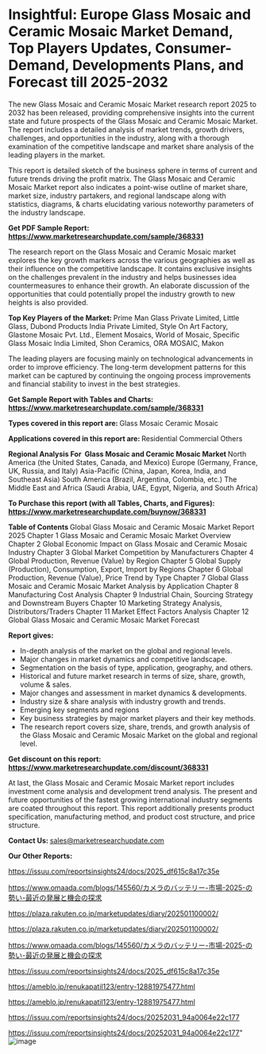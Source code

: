 # Insightful: Europe Glass Mosaic and Ceramic Mosaic Market Demand, Top Players Updates, Consumer-Demand, Developments Plans, and Forecast till 2025-2032

The new Glass Mosaic and Ceramic Mosaic Market research report 2025 to 2032 has been released, providing comprehensive insights into the current state and future prospects of the Glass Mosaic and Ceramic Mosaic Market. The report includes a detailed analysis of market trends, growth drivers, challenges, and opportunities in the industry, along with a thorough examination of the competitive landscape and market share analysis of the leading players in the market.

This report is detailed sketch of the business sphere in terms of current and future trends driving the profit matrix. The Glass Mosaic and Ceramic Mosaic Market report also indicates a point-wise outline of market share, market size, industry partakers, and regional landscape along with statistics, diagrams, &amp; charts elucidating various noteworthy parameters of the industry landscape.

<strong><b>Get PDF Sample Report: <a href=https://www.marketresearchupdate.com/sample/368331>https://www.marketresearchupdate.com/sample/368331</a></b></strong>

The research report on the Glass Mosaic and Ceramic Mosaic market explores the key growth markers across the various geographies as well as their influence on the competitive landscape. It contains exclusive insights on the challenges prevalent in the industry and helps businesses idea countermeasures to enhance their growth. An elaborate discussion of the opportunities that could potentially propel the industry growth to new heights is also provided.

<strong><b>Top Key Players of the Market:
</b></strong>Prime Man Glass Private Limited, Little Glass, Dubond Products India Private Limited, Style On Art Factory, Glastone Mosaic Pvt. Ltd., Element Mosaics, World of Mosaic, Specific Glass Mosaic India Limited, Shon Ceramics, ORA MOSAIC, Makon<strong><b>
</b></strong>

The leading players are focusing mainly on technological advancements in order to improve efficiency. The long-term development patterns for this market can be captured by continuing the ongoing process improvements and financial stability to invest in the best strategies.

<strong><b>Get Sample Report with Tables and Charts: <a href=https://www.marketresearchupdate.com/sample/368331>https://www.marketresearchupdate.com/sample/368331</a></b></strong>

<strong><b>Types covered in this report are:
</b></strong>Glass Mosaic
Ceramic Mosaic<strong><b>
</b></strong>

<strong><b>Applications covered in this report are:
</b></strong>Residential
Commercial
Others<strong><b>
</b></strong>

<strong><b>Regional Analysis For  Glass Mosaic and Ceramic Mosaic Market</b></strong><strong><b>
</b></strong>North America (the United States, Canada, and Mexico)
Europe (Germany, France, UK, Russia, and Italy)
Asia-Pacific (China, Japan, Korea, India, and Southeast Asia)
South America (Brazil, Argentina, Colombia, etc.)
The Middle East and Africa (Saudi Arabia, UAE, Egypt, Nigeria, and South Africa)

<strong><b>To Purchase this report (with all Tables, Charts, and Figures): <a href=https://www.marketresearchupdate.com/buynow/368331>https://www.marketresearchupdate.com/buynow/368331</a></b></strong>

<strong><b>Table of Contents</b></strong><strong><b>
</b></strong>Global Glass Mosaic and Ceramic Mosaic Market Report 2025
Chapter 1 Glass Mosaic and Ceramic Mosaic Market Overview
Chapter 2 Global Economic Impact on Glass Mosaic and Ceramic Mosaic Industry
Chapter 3 Global Market Competition by Manufacturers
Chapter 4 Global Production, Revenue (Value) by Region
Chapter 5 Global Supply (Production), Consumption, Export, Import by Regions
Chapter 6 Global Production, Revenue (Value), Price Trend by Type
Chapter 7 Global Glass Mosaic and Ceramic Mosaic Market Analysis by Application
Chapter 8 Manufacturing Cost Analysis
Chapter 9 Industrial Chain, Sourcing Strategy and Downstream Buyers
Chapter 10 Marketing Strategy Analysis, Distributors/Traders
Chapter 11 Market Effect Factors Analysis
Chapter 12 Global Glass Mosaic and Ceramic Mosaic Market Forecast

<strong><b>Report gives:</b></strong>

- In-depth analysis of the market on the global and regional levels.
- Major changes in market dynamics and competitive landscape.
- Segmentation on the basis of type, application, geography, and others.
- Historical and future market research in terms of size, share, growth, volume &amp; sales.
- Major changes and assessment in market dynamics &amp; developments.
- Industry size &amp; share analysis with industry growth and trends.
- Emerging key segments and regions
- Key business strategies by major market players and their key methods.
- The research report covers size, share, trends, and growth analysis of the Glass Mosaic and Ceramic Mosaic Market on the global and regional level.

<strong><b>Get discount on this report: <a href=https://www.marketresearchupdate.com/discount/368331>https://www.marketresearchupdate.com/discount/368331</a></b></strong>

At last, the Glass Mosaic and Ceramic Mosaic Market report includes investment come analysis and development trend analysis. The present and future opportunities of the fastest growing international industry segments are coated throughout this report. This report additionally presents product specification, manufacturing method, and product cost structure, and price structure.

<strong><b>Contact Us:
</b></strong>sales@marketresearchupdate.com

<strong>Our Other Reports:</strong>

<a href=https://issuu.com/reportsinsights24/docs/2025_df615c8a17c35e>https://issuu.com/reportsinsights24/docs/2025_df615c8a17c35e</a>

<a href=https://www.omaada.com/blogs/145560/カメラのバッテリー-市場-2025-の勢い-最近の発展と機会の探求>https://www.omaada.com/blogs/145560/カメラのバッテリー-市場-2025-の勢い-最近の発展と機会の探求</a>

<a href=https://plaza.rakuten.co.jp/marketupdates/diary/202501100002/>https://plaza.rakuten.co.jp/marketupdates/diary/202501100002/</a>

<a href=https://plaza.rakuten.co.jp/marketupdates/diary/202501100002/>https://plaza.rakuten.co.jp/marketupdates/diary/202501100002/</a>

<a href=https://www.omaada.com/blogs/145560/カメラのバッテリー-市場-2025-の勢い-最近の発展と機会の探求>https://www.omaada.com/blogs/145560/カメラのバッテリー-市場-2025-の勢い-最近の発展と機会の探求</a>

<a href=https://issuu.com/reportsinsights24/docs/2025_df615c8a17c35e>https://issuu.com/reportsinsights24/docs/2025_df615c8a17c35e</a>

<a href=https://ameblo.jp/renukapatil123/entry-12881975477.html>https://ameblo.jp/renukapatil123/entry-12881975477.html</a>

<a href=https://ameblo.jp/renukapatil123/entry-12881975477.html>https://ameblo.jp/renukapatil123/entry-12881975477.html</a>

<a href=https://issuu.com/reportsinsights24/docs/20252031_94a0064e22c177>https://issuu.com/reportsinsights24/docs/20252031_94a0064e22c177</a>

<a href=https://issuu.com/reportsinsights24/docs/20252031_94a0064e22c177>https://issuu.com/reportsinsights24/docs/20252031_94a0064e22c177</a>"
![image](https://github.com/user-attachments/assets/b5bbd667-b14d-43d5-9dd4-52fd76fd5c5c)
